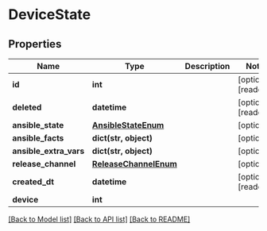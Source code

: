 # DeviceState


## Properties
Name | Type | Description | Notes
------------ | ------------- | ------------- | -------------
**id** | **int** |  | [optional] [readonly] 
**deleted** | **datetime** |  | [optional] [readonly] 
**ansible_state** | [**AnsibleStateEnum**](AnsibleStateEnum.md) |  | [optional] 
**ansible_facts** | **dict(str, object)** |  | [optional] 
**ansible_extra_vars** | **dict(str, object)** |  | [optional] 
**release_channel** | [**ReleaseChannelEnum**](ReleaseChannelEnum.md) |  | [optional] 
**created_dt** | **datetime** |  | [optional] [readonly] 
**device** | **int** |  | 

[[Back to Model list]](../README.md#documentation-for-models) [[Back to API list]](../README.md#documentation-for-api-endpoints) [[Back to README]](../README.md)


